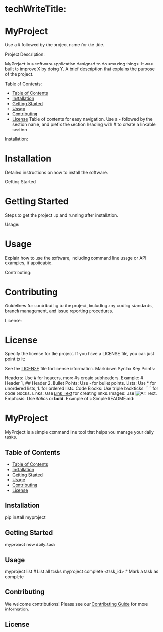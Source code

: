 # techWriteTitle:

# MyProject
Use a # followed by the project name for the title.

Project Description:

MyProject is a software application designed to do amazing things. It was built to improve X by doing Y.
A brief description that explains the purpose of the project.

Table of Contents:

- [Table of Contents](#table-of-contents)
- [Installation](#installation)
- [Getting Started](#getting-started)
- [Usage](#usage)
- [Contributing](#contributing)
- [License](#license)
Table of contents for easy navigation. Use a - followed by the section name, and prefix the section heading with # to create a linkable section.

Installation:

# Installation
Detailed instructions on how to install the software.

Getting Started:

# Getting Started
Steps to get the project up and running after installation.

Usage:

# Usage
Explain how to use the software, including command line usage or API examples, if applicable.

Contributing:

# Contributing
Guidelines for contributing to the project, including any coding standards, branch management, and issue reporting procedures.

License:

# License
Specify the license for the project. If you have a LICENSE file, you can just point to it:

See the [LICENSE](LICENSE) file for license information.
Markdown Syntax Key Points:

Headers: Use # for headers, more #s create subheaders. Example: # Header 1, ## Header 2.
Bullet Points: Use - for bullet points.
Lists: Use * for unordered lists, 1. for ordered lists.
Code Blocks: Use triple backticks ````` for code blocks.
Links: Use [Link Text](http://example.com) for creating links.
Images: Use ![Alt Text](image.url).
Emphasis: Use _italics_ or **bold**.
Example of a Simple README.md:

# MyProject

MyProject is a simple command line tool that helps you manage your daily tasks.

## Table of Contents
- [Table of Contents](#table-of-contents)
- [Installation](#installation)
- [Getting Started](#getting-started)
- [Usage](#usage)
- [Contributing](#contributing)
- [License](#license)

## Installation
pip install myproject


## Getting Started
myproject new daily_task


## Usage
myproject list # List all tasks myproject complete <task_id> # Mark a task as complete


## Contributing
We welcome contributions! Please see our [Contributing Guide](CONTRIBUTING.md) for more information.

## License
